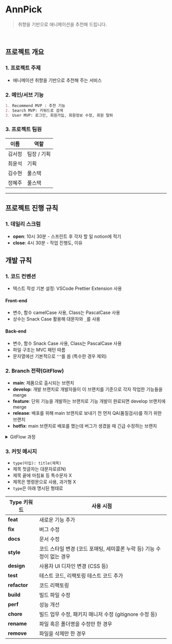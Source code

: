 # AnnPick
> 취향을 기반으로 애니메이션을 추천해 드립니다.
<br />

## 프로젝트 개요

### 1. 프로젝트 주제

- 애니메이션 취향을 기반으로 추천해 주는 서비스

### 2. 메인/서브 기능

```markdown
1. Recommend MVP : 추천 기능
2. Search MVP: 키워드로 검색
3. User MVP: 로그인, 회원가입, 회원정보 수정, 회원 탈퇴
```

### 3. 프로젝트 팀원

| 이름   | 역할          |
| ------ | ------------- |
| 김서정 | 팀장 / 기획    |
| 최윤석 | 기획    |
| 김수현 | 풀스택    |
| 정혜주 | 풀스택 |

---

## 프로젝트 진행 규칙

### 1. 데일리 스크럼
- **open**: 10시 30분 - 스프린트 후 각자 할 일 notion에 적기
- **close**: 4시 30분 - 작업 진행도, 이유

## 개발 규칙
### 1. 코드 컨벤션
- 텍스트 작성 기본 설정: VSCode Prettier Extension 사용

#### Front-end
- 변수, 함수 camelCase 사용, Class는 PascalCase 사용
- 상수는 Snack Case 활용해 대문자와 `_`를 사용

#### Back-end
- 변수, 함수 Snack Case 사용, Class는 PascalCase 사용
- 파일 구조는 MVC 패턴 따름
- 문자열에선 기본적으로 `""`를 씀 (특수한 경우 제외)

### 2. Branch 전략(GitFlow)

- **main**: 제품으로 출시되는 브랜치
- **develop**: 개발 브랜치로 개발자들이 이 브랜치를 기준으로 각자 작업한 기능들을 merge
- **feature**: 단위 기능을 개발하는 브랜치로 기능 개발이 완료되면 develop 브랜치에 merge
- **release**: 배포를 위해 main 브랜치로 보내기 전 먼저 QA(품질검사)를 하기 위한 브랜치
- **hotfix**: main 브랜치로 배포를 했는데 버그가 생겼을 때 긴급 수정하는 브랜치

<details>
<summary>GitFlow 과정</summary>
- master 브랜치에서 develop 브랜치를 분기합니다.<br />
- 개발자들은 develop 브랜치에 자유롭게 커밋을 합니다.<br />
- 기능 구현이 있는 경우 develop 브랜치에서 feature-* 브랜치를 분기합니다.<br />
- 배포를 준비하기 위해 develop 브랜치에서 release-* 브랜치를 분기합니다.<br />
- 테스트를 진행하면서 발생하는 버그 수정은 release-* 브랜치에 직접 반영합니다.<br />
- 테스트가 완료되면 release 브랜치를 master와 develop에 merge합니다.
</details>

### 3. 커밋 메시지

- `type(타입): title(제목)`
- 제목 첫글자는 대문자로(EN)
- 제목 끝에 마침표 등 특수문자 X
- 제목은 명령문으로 사용, 과거형 X
- `type`은 아래 명시된 형태로

| Type 키워드 | 사용 시점 |
| ----------- | --------- |
| **feat**    | 새로운 기능 추가 |
| **fix**     | 버그 수정 |
| **docs**    | 문서 수정 |
| **style**   | 코드 스타일 변경 (코드 포매팅, 세미콜론 누락 등) 기능 수정이 없는 경우 |
| **design**  | 사용자 UI 디자인 변경 (CSS 등) |
| **test**    | 테스트 코드, 리팩토링 테스트 코드 추가 |
| **refactor**| 코드 리팩토링 |
| **build**   | 빌드 파일 수정 |
| **perf**    | 성능 개선 |
| **chore**   | 빌드 업무 수정, 패키지 매니저 수정 (gitignore 수정 등) |
| **rename**  | 파일 혹은 폴더명을 수정만 한 경우 |
| **remove**  | 파일을 삭제만 한 경우 |
